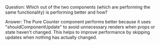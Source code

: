 

Question: Which out of the two components (which are performing the same functionality) is performing better and how?


Answer: The Pure Counter component performs better because it uses "shouldComponentUpdate" to avoid unnecessary renders when props or state haven't changed. This helps to improve performance by skipping updates when nothing has actually changed.